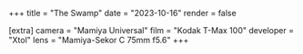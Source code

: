 +++
title =  "The Swamp"
date =  "2023-10-16"
render = false

[extra]
camera = "Mamiya Universal"
film =  "Kodak T-Max 100"
developer =  "Xtol"
lens = "Mamiya-Sekor C 75mm f5.6"
+++
